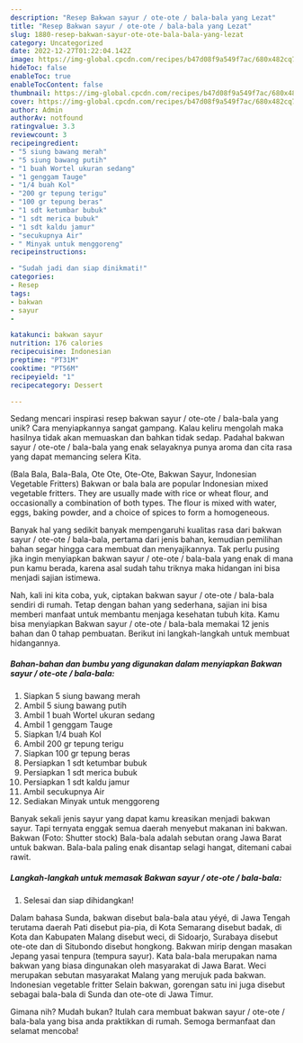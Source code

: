 ```yaml
---
description: "Resep Bakwan sayur / ote-ote / bala-bala yang Lezat"
title: "Resep Bakwan sayur / ote-ote / bala-bala yang Lezat"
slug: 1880-resep-bakwan-sayur-ote-ote-bala-bala-yang-lezat
category: Uncategorized
date: 2022-12-27T01:22:04.142Z
image: https://img-global.cpcdn.com/recipes/b47d08f9a549f7ac/680x482cq70/bakwan-sayur-ote-ote-bala-bala-foto-resep-utama.jpg
hideToc: false
enableToc: true
enableTocContent: false
thumbnail: https://img-global.cpcdn.com/recipes/b47d08f9a549f7ac/680x482cq70/bakwan-sayur-ote-ote-bala-bala-foto-resep-utama.jpg
cover: https://img-global.cpcdn.com/recipes/b47d08f9a549f7ac/680x482cq70/bakwan-sayur-ote-ote-bala-bala-foto-resep-utama.jpg
author: Admin
authorAv: notfound
ratingvalue: 3.3
reviewcount: 3
recipeingredient:
- "5 siung bawang merah"
- "5 siung bawang putih"
- "1 buah Wortel ukuran sedang"
- "1 genggam Tauge"
- "1/4 buah Kol"
- "200 gr tepung terigu"
- "100 gr tepung beras"
- "1 sdt ketumbar bubuk"
- "1 sdt merica bubuk"
- "1 sdt kaldu jamur"
- "secukupnya Air"
- " Minyak untuk menggoreng"
recipeinstructions:

- "Sudah jadi dan siap dinikmati!"
categories:
- Resep
tags:
- bakwan
- sayur
- 

katakunci: bakwan sayur  
nutrition: 176 calories
recipecuisine: Indonesian
preptime: "PT31M"
cooktime: "PT56M"
recipeyield: "1"
recipecategory: Dessert

---
```





Sedang mencari inspirasi resep bakwan sayur / ote-ote / bala-bala yang unik? Cara menyiapkannya sangat gampang. Kalau keliru mengolah maka hasilnya tidak akan memuaskan dan bahkan tidak sedap. Padahal bakwan sayur / ote-ote / bala-bala yang enak selayaknya punya aroma dan cita rasa yang dapat memancing selera Kita.





(Bala Bala, Bala-Bala, Ote Ote, Ote-Ote, Bakwan Sayur, Indonesian Vegetable Fritters) Bakwan or bala bala are popular Indonesian mixed vegetable fritters. They are usually made with rice or wheat flour, and occasionally a combination of both types. The flour is mixed with water, eggs, baking powder, and a choice of spices to form a homogeneous.

Banyak hal yang sedikit banyak mempengaruhi kualitas rasa dari bakwan sayur / ote-ote / bala-bala, pertama dari jenis bahan, kemudian pemilihan bahan segar hingga cara membuat dan menyajikannya. Tak perlu pusing jika ingin menyiapkan bakwan sayur / ote-ote / bala-bala yang enak di mana pun kamu berada, karena asal sudah tahu triknya maka hidangan ini bisa menjadi sajian istimewa.






Nah, kali ini kita coba, yuk, ciptakan bakwan sayur / ote-ote / bala-bala sendiri di rumah. Tetap dengan bahan yang sederhana, sajian ini bisa memberi manfaat untuk membantu menjaga kesehatan tubuh kita. Kamu bisa menyiapkan Bakwan sayur / ote-ote / bala-bala memakai 12 jenis bahan dan 0 tahap pembuatan. Berikut ini langkah-langkah untuk membuat hidangannya.

<!--inarticleads1-->

##### Bahan-bahan dan bumbu yang digunakan dalam menyiapkan Bakwan sayur / ote-ote / bala-bala:

1. Siapkan 5 siung bawang merah
1. Ambil 5 siung bawang putih
1. Ambil 1 buah Wortel ukuran sedang
1. Ambil 1 genggam Tauge
1. Siapkan 1/4 buah Kol
1. Ambil 200 gr tepung terigu
1. Siapkan 100 gr tepung beras
1. Persiapkan 1 sdt ketumbar bubuk
1. Persiapkan 1 sdt merica bubuk
1. Persiapkan 1 sdt kaldu jamur
1. Ambil secukupnya Air
1. Sediakan  Minyak untuk menggoreng


Banyak sekali jenis sayur yang dapat kamu kreasikan menjadi bakwan sayur. Tapi ternyata enggak semua daerah menyebut makanan ini bakwan. Bakwan (Foto: Shutter stock) Bala-bala adalah sebutan orang Jawa Barat untuk bakwan. Bala-bala paling enak disantap selagi hangat, ditemani cabai rawit. 

<!--inarticleads2-->

##### Langkah-langkah untuk memasak Bakwan sayur / ote-ote / bala-bala:


1. Selesai dan siap dihidangkan!

Dalam bahasa Sunda, bakwan disebut bala-bala atau yéyé, di Jawa Tengah terutama daerah Pati disebut pia-pia, di Kota Semarang disebut badak, di Kota dan Kabupaten Malang disebut weci, di Sidoarjo, Surabaya disebut ote-ote dan di Situbondo disebut hongkong. Bakwan mirip dengan masakan Jepang yasai tenpura (tempura sayur). Kata bala-bala merupakan nama bakwan yang biasa dingunakan oleh masyarakat di Jawa Barat. Weci merupakan sebutan masyarakat Malang yang merujuk pada bakwan. Indonesian vegetable fritter Selain bakwan, gorengan satu ini juga disebut sebagai bala-bala di Sunda dan ote-ote di Jawa Timur. 

Gimana nih? Mudah bukan? Itulah cara membuat bakwan sayur / ote-ote / bala-bala yang bisa anda praktikkan di rumah. Semoga bermanfaat dan selamat mencoba!
